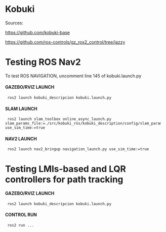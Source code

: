 # Kobuki
Sources:

https://github.com/kobuki-base

https://github.com/ros-controls/gz_ros2_control/tree/jazzy

# Testing ROS Nav2
To test ROS NAVIGATION, uncomment line 145 of kobuki.launch.py
#### GAZEBO/RVIZ LAUNCH
     ros2 launch kobuki_descripcion kobuki.launch.py
#### SLAM LAUNCH
     ros2 launch slam_toolbox online_async_launch.py slam_params_file:=./src/kobuki_ros/kobuki_description/config/slam_parameters.yaml use_sim_time:=true
#### NAV2 LAUNCH
     ros2 launch nav2_bringup navigation_launch.py use_sim_time:=true
     
# Testing LMIs-based and LQR controllers for path tracking
#### GAZEBO/RVIZ LAUNCH
     ros2 launch kobuki_descripcion kobuki.launch.py
#### CONTROL RUN
     ros2 run ...
